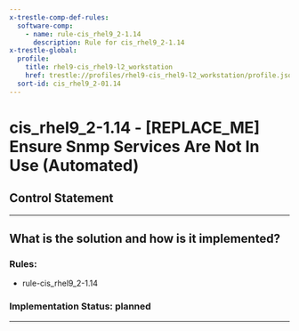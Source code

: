 ```yaml
---
x-trestle-comp-def-rules:
  software-comp:
    - name: rule-cis_rhel9_2-1.14
      description: Rule for cis_rhel9_2-1.14
x-trestle-global:
  profile:
    title: rhel9-cis_rhel9-l2_workstation
    href: trestle://profiles/rhel9-cis_rhel9-l2_workstation/profile.json
  sort-id: cis_rhel9_2-01.14
---
```


# cis_rhel9_2-1.14 - \[REPLACE_ME\] Ensure Snmp Services Are Not In Use (Automated)

## Control Statement

______________________________________________________________________

## What is the solution and how is it implemented?

<!-- For implementation status enter one of: implemented, partial, planned, alternative, not-applicable -->

<!-- Note that the list of rules under ### Rules: is read-only and changes will not be captured after assembly to JSON -->

<!-- Add control implementation description here for control: cis_rhel9_2-1.14 -->

### Rules:

  - rule-cis_rhel9_2-1.14

### Implementation Status: planned

______________________________________________________________________
